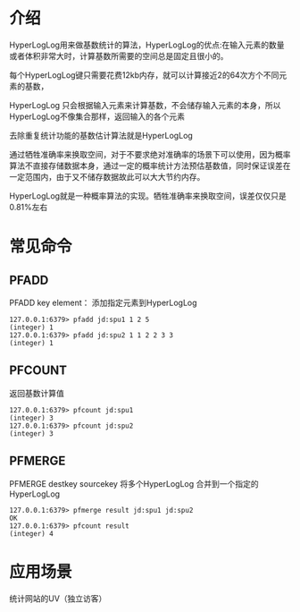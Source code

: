 # 介绍

HyperLogLog用来做基数统计的算法，HyperLogLog的优点:在输入元素的数量或者体积非常大时，计算基数所需要的空间总是固定且很小的。

每个HyperLogLog键只需要花费12kb内存，就可以计算接近2的64次方个不同元素的基数，

HyperLogLog 只会根据输入元素来计算基数，不会储存输入元素的本身，所以HyperLogLog不像集合那样，返回输入的各个元素

去除重复统计功能的基数估计算法就是HyperLogLog

通过牺牲准确率来换取空间，对于不要求绝对准确率的场景下可以使用，因为概率算法不直接存储数据本身，通过一定的概率统计方法预估基数值，同时保证误差在一定范围内，由于又不储存数据故此可以大大节约内存。

HyperLogLog就是一种概率算法的实现。牺牲准确率来换取空间，误差仅仅只是0.81%左右

# 常见命令

## PFADD

PFADD key element： 添加指定元素到HyperLogLog

```shell
127.0.0.1:6379> pfadd jd:spu1 1 2 5 
(integer) 1
127.0.0.1:6379> pfadd jd:spu2 1 1 2 2 3 3
(integer) 1
```



## PFCOUNT

 返回基数计算值

```shell
127.0.0.1:6379> pfcount jd:spu1
(integer) 3
127.0.0.1:6379> pfcount jd:spu2
(integer) 3
```

## PFMERGE

PFMERGE destkey sourcekey 将多个HyperLogLog 合并到一个指定的HyperLogLog

```shell
127.0.0.1:6379> pfmerge result jd:spu1 jd:spu2
OK
127.0.0.1:6379> pfcount result
(integer) 4
```



# 应用场景

统计网站的UV（独立访客）